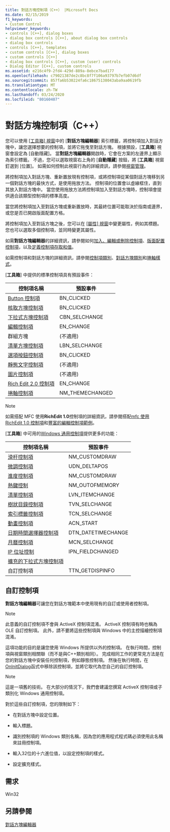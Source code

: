 ```yaml
---
title: 對話方塊控制項（C++） |Microsoft Docs
ms.date: 02/15/2019
f1_keywords:
- Custom Control
helpviewer_keywords:
- controls [C++], dialog boxes
- dialog box controls [C++], about dialog box controls
- dialog box controls
- controls [C++], templates
- custom controls [C++], dialog boxes
- custom controls [C++]
- dialog box controls [C++], custom (user) controls
- Dialog Editor [C++], custom controls
ms.assetid: e216c4f9-2fd4-429d-889a-8ebce7bad177
ms.openlocfilehash: c79021387de2c8bc8f7f106a93797b7efb07d6df
ms.sourcegitcommit: 857fa6b530224fa6c18675138043aba9aa0619fb
ms.translationtype: MT
ms.contentlocale: zh-TW
ms.lasthandoff: 03/24/2020
ms.locfileid: "80160407"
---
```

# <a name="dialog-box-controls-c"></a>對話方塊控制項（C++）

您可以使用 [[工具箱] 視窗](/visualstudio/ide/reference/toolbox)中的 [**對話方塊編輯器**] 索引標籤，將控制項加入對話方塊中，讓您選擇想要的控制項，並將它拖曳至對話方塊。 根據預設，[**工具箱**] 視窗會設定為 [自動隱藏]。 當**對話方塊編輯器**開啟時，它會在方案的左邊界上顯示為索引標籤。 不過，您可以選取視窗右上角的 [**自動隱藏**] 按鈕，將 [**工具箱**] 視窗釘選到 [位置]。 如需如何控制此視窗行為的詳細資訊，請參閱[視窗管理](/visualstudio/ide/customizing-window-layouts-in-visual-studio)。

將控制項加入對話方塊、重新置放現有控制項，或將控制項從某個對話方塊移到另一個對話方塊的最快方式，是使用拖放方法。 控制項的位置會以虛線框住，直到其放入對話方塊中。 當您使用拖放方法將控制項加入至對話方塊時，控制項會提供適合該類型控制項的標準高度。

當您將控制項加入至對話方塊或重新置放時，其最終位置可能取決於指南或邊界，或您是否已開啟版面配置方格。

將控制項加入至對話方塊之後，您可以在 [[屬性] 視窗](/visualstudio/ide/reference/properties-window)中變更屬性，例如其標題。 您也可以選取多個控制項，並同時變更其屬性。

如需**對話方塊編輯器**的詳細資訊，請參閱如何[加入、編輯或刪除控制項](adding-editing-or-deleting-controls.md)、[版面配置控制項](../windows/arrangement-of-controls-on-dialog-boxes.md)，以及[定義控制項存取和值](../windows/defining-mnemonics-access-keys.md)。

如需控制項和對話方塊的詳細資訊，請參閱[控制項類別](../mfc/control-classes.md)、[對話方塊類別](../mfc/dialog-box-classes.md)和[捲軸樣式](../mfc/reference/styles-used-by-mfc.md#scroll-bar-styles)。

[**工具箱**] 中提供的標準控制項具有預設事件：

|控制項名稱|預設事件|
|---|---|
|[Button 控制項](../mfc/reference/cbutton-class.md)|BN_CLICKED|
|[核取方塊控制項](../mfc/reference/styles-used-by-mfc.md#button-styles)|BN_CLICKED|
|[下拉式方塊控制項](../mfc/reference/ccombobox-class.md)|CBN_SELCHANGE|
|[編輯控制項](../mfc/reference/cedit-class.md)|EN_CHANGE|
|群組方塊|(不適用)|
|[清單方塊控制項](../mfc/reference/clistbox-class.md)|LBN_SELCHANGE|
|[選項按鈕控制項](../mfc/reference/styles-used-by-mfc.md#button-styles)|BN_CLICKED|
|[靜態文字控制項](../mfc/reference/cstatic-class.md)|(不適用)|
|[圖片控制項](../mfc/reference/cpictureholder-class.md)|(不適用)|
|[Rich Edit 2.0 控制項](../mfc/using-cricheditctrl.md)|EN_CHANGE|
|[捲軸控制項](../mfc/reference/cscrollbar-class.md)|NM_THEMECHANGED|

> [!NOTE]
> 如需搭配 MFC 使用**RichEdit 1.0**控制項的詳細資訊，請參閱搭配[mfc 使用 RichEdit 1.0 控制項](../windows/using-the-richedit-1-0-control-with-mfc.md)和[豐富的編輯控制項範例](../mfc/rich-edit-control-examples.md)。

[**工具箱**] 中可用的[Windows 通用控制項](../mfc/controls-mfc.md)提供更多的功能：

|控制項名稱|預設事件|
|---|---|
|[滑杆控制項](../mfc/slider-control-styles.md)|NM_CUSTOMDRAW|
|[微調控制項](../mfc/using-cspinbuttonctrl.md)|UDN_DELTAPOS|
|[進度控制項](../mfc/styles-for-the-progress-control.md)|NM_CUSTOMDRAW|
|[熱鍵控制](../mfc/using-a-hot-key-control.md)|NM_OUTOFMEMORY|
|[清單控制項](../mfc/list-control-and-list-view.md)|LVN_ITEMCHANGE|
|[樹狀目錄控制項](../mfc/tree-control-styles.md)|TVN_SELCHANGE|
|[索引標籤控制項](../mfc/tab-controls-and-property-sheets.md)|TCN_SELCHANGE|
|[動畫控制項](../mfc/using-an-animation-control.md)|ACN_START|
|[日期時間選擇器控制項](../mfc/creating-the-date-and-time-picker-control.md)|DTN_DATETIMECHANGE|
|[月曆控制項](../mfc/month-calendar-control-examples.md)|MCN_SELCHANGE|
|[IP 位址控制](../mfc/reference/cipaddressctrl-class.md)|IPN_FIELDCHANGED|
|[擴充的下拉式方塊控制項](../mfc/creating-an-extended-combo-box-control.md)||
|自訂控制項|TTN_GETDISPINFO|

## <a name="custom-controls"></a>自訂控制項

**對話方塊編輯器**可讓您在對話方塊範本中使用現有的自訂或使用者控制項。

> [!NOTE]
> 此意義的自訂控制項不會與 ActiveX 控制項混淆。 ActiveX 控制項有時也稱為 OLE 自訂控制項。 此外，請不要將這些控制項與 Windows 中的主控描繪控制項混淆。

這項功能的目的是讓您使用 Windows 所提供以外的控制項。 在執行時間，控制項與視窗類別相關聯（而不是與C++類別相同）。 完成相同工作的更常見方法是在您的對話方塊中安裝任何控制項，例如靜態控制項。 然後在執行時間，在[OnInitDialog](../mfc/reference/cdialog-class.md#oninitdialog)函式中移除該控制項，並將它取代為您自己的自訂控制項。

> [!NOTE]
> 這是一項舊的技術。 在大部分的情況下，我們會建議您撰寫 ActiveX 控制項或子類別化 Windows 通用控制項。

對於這些自訂控制項，您的限制如下：

- 在對話方塊中設定位置。

- 輸入標題。

- 識別控制項的 Windows 類別名稱，因為您的應用程式程式碼必須使用此名稱來註冊控制項。

- 輸入32位的十六進位值，以設定控制項的樣式。

- 設定擴充樣式。

## <a name="requirements"></a>需求

Win32

## <a name="see-also"></a>另請參閱

[對話方塊編輯器](../windows/dialog-editor.md)

<!--
[Adding Event Handlers for Dialog Box Controls](../windows/adding-event-handlers-for-dialog-box-controls.md)<br/>
[Dialog Box Controls and Variable Types](../ide/dialog-box-controls-and-variable-types.md)<br/>
[Controls](../mfc/controls-mfc.md)<br/>-->
